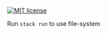 [![MIT license](https://img.shields.io/badge/license-MIT-blue.svg)](https://github.com/timfame/file-system/blob/main/LICENSE)

Run `stack run` to use file-system
